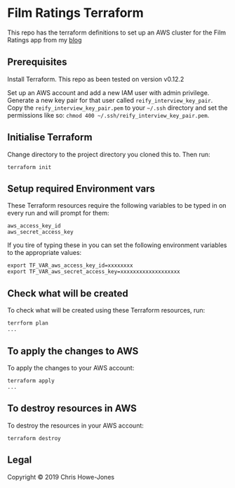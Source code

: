 # Film Ratings Terraform

This repo has the terraform definitions to set up an AWS cluster for
the Film Ratings app from my [blog](https://circleci.com/blog/deploy-a-clojure-web-application-to-aws-using-terraform/)

## Prerequisites

Install Terraform. This repo as been tested on version v0.12.2

Set up an AWS account and add a new IAM user with admin
privilege. Generate a new key pair for that user called
`reify_interview_key_pair`. Copy the `reify_interview_key_pair.pem` to your
`~/.ssh` directory and set the permissions like so: `chmod 400
~/.ssh/reify_interview_key_pair.pem`.

## Initialise Terraform

Change directory to the project directory you cloned this to. Then
run:

``` shell
terraform init
```
## Setup required Environment vars

These Terraform resources require the following variables to be typed
in on every run and will prompt for them:

```
aws_access_key_id
aws_secret_access_key
```

If you tire of typing these in you can set the following environment
variables to the appropriate values:

``` shell
export TF_VAR_aws_access_key_id=xxxxxxxx
export TF_VAR_aws_secret_access_key=xxxxxxxxxxxxxxxxxxx
```

## Check what will be created

To check what will be created using these Terraform resources, run:

``` shell
terrform plan
...
```

## To apply the changes to AWS

To apply the changes to your AWS account:

``` shell
terraform apply
...
```

## To destroy resources in AWS

To destroy the resources in your AWS account:

``` shell
terraform destroy

```

## Legal

Copyright © 2019 Chris Howe-Jones
